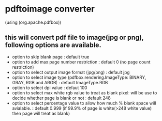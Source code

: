 # pdftoimage converter 
(using (org.apache.pdfbox))

## this will convert pdf file to image(jpg or png), following options are available.
- option to skip blank page : default true
- option to add max page number restriction : default 0 (no page count restriction)
- option to select output image format (jpg/png) : default jpg
- option to select image type (pdfbox.rendering.ImageType: BINARY, GRAY, RGB and ARGB) : default ImageType.RGB
- option to select dpi value : defaut 100
- option to select max white rgb value to treat as blank pixel: will be use to decide whether page is blank or not : default 248
- option to select percentage value to allow how much % blank space will avialable. : default 0.999 (if 99.9% of page is white(>248 white value) then page will treat as blank)
